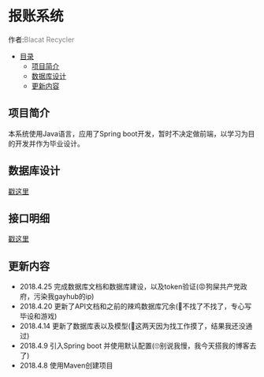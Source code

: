 # 报账系统

作者:<font color=gray>Blacat Recycler</font>

- [目录](#报账系统)
  - [项目简介](#项目简介)
  - [数据库设计](#数据库设计)
  - [更新内容](#更新内容)

## 项目简介

本系统使用Java语言，应用了Spring boot开发，暂时不决定做前端，以学习为目的开发并作为毕业设计。

## 数据库设计

[戳这里](./docs/DataBase.md)

## 接口明细

[戳这里](./docs/Api.md)

## 更新内容

- 2018.4.25 完成数据库文档和数据库建设，以及token验证(😡狗屎共产党政府，污染我gayhub的ip)
- 2018.4.20 更新了API文档和之前的辣鸡数据库冗余(👻不找了不找了，专心写毕设和游戏)
- 2018.4.14 更新了数据库表以及模型(💩这两天因为找工作摸了，结果我还没通过)
- 2018.4.9 引入Spring boot 并使用默认配置(🙄别说我慢，我今天搭我的博客去了)
- 2018.4.8 使用Maven创建项目
